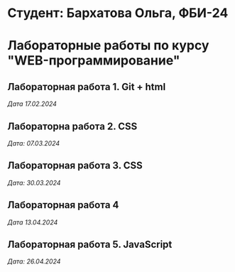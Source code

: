 # Студент: Бархатова Ольга, ФБИ-24

# Лабораторные работы по курсу "WEB-программирование"

## Лабораторная работа 1. Git + html

*Дата 17.02.2024*

## Лабораторна работа 2. CSS
*Дата: 07.03.2024*

## Лабораторная работа 3. CSS
*Дата: 30.03.2024*

## Лабораторная работа 4
*Дата 13.04.2024*

## Лабораторная работа 5. JavaScript
*Дата: 26.04.2024*
